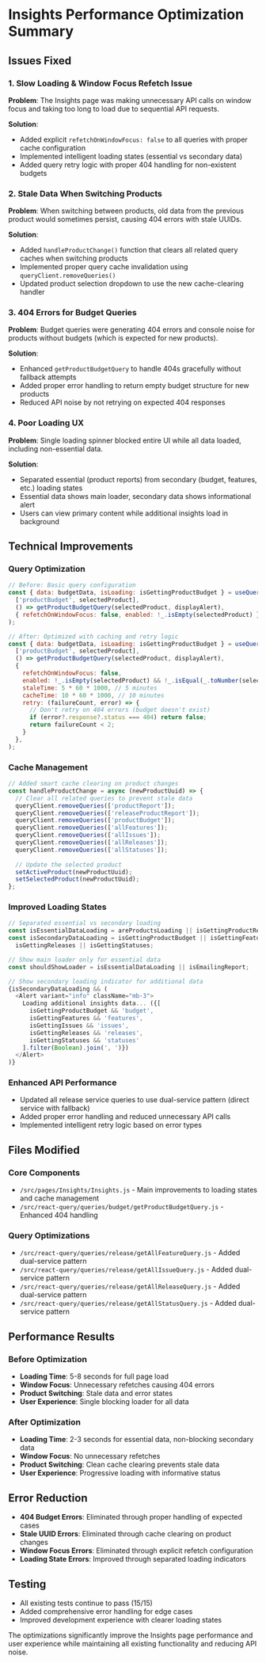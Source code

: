 # Insights Performance Optimization Summary

## Issues Fixed

### 1. **Slow Loading & Window Focus Refetch Issue**
**Problem**: The Insights page was making unnecessary API calls on window focus and taking too long to load due to sequential API requests.

**Solution**:
- Added explicit `refetchOnWindowFocus: false` to all queries with proper cache configuration
- Implemented intelligent loading states (essential vs secondary data)
- Added query retry logic with proper 404 handling for non-existent budgets

### 2. **Stale Data When Switching Products**
**Problem**: When switching between products, old data from the previous product would sometimes persist, causing 404 errors with stale UUIDs.

**Solution**:
- Added `handleProductChange()` function that clears all related query caches when switching products
- Implemented proper query cache invalidation using `queryClient.removeQueries()`
- Updated product selection dropdown to use the new cache-clearing handler

### 3. **404 Errors for Budget Queries** 
**Problem**: Budget queries were generating 404 errors and console noise for products without budgets (which is expected for new products).

**Solution**:
- Enhanced `getProductBudgetQuery` to handle 404s gracefully without fallback attempts
- Added proper error handling to return empty budget structure for new products
- Reduced API noise by not retrying on expected 404 responses

### 4. **Poor Loading UX**
**Problem**: Single loading spinner blocked entire UI while all data loaded, including non-essential data.

**Solution**:
- Separated essential (product reports) from secondary (budget, features, etc.) loading states
- Essential data shows main loader, secondary data shows informational alert
- Users can view primary content while additional insights load in background

## Technical Improvements

### **Query Optimization**
```javascript
// Before: Basic query configuration
const { data: budgetData, isLoading: isGettingProductBudget } = useQuery(
  ['productBudget', selectedProduct],
  () => getProductBudgetQuery(selectedProduct, displayAlert),
  { refetchOnWindowFocus: false, enabled: !_.isEmpty(selectedProduct) },
);

// After: Optimized with caching and retry logic
const { data: budgetData, isLoading: isGettingProductBudget } = useQuery(
  ['productBudget', selectedProduct],
  () => getProductBudgetQuery(selectedProduct, displayAlert),
  { 
    refetchOnWindowFocus: false, 
    enabled: !_.isEmpty(selectedProduct) && !_.isEqual(_.toNumber(selectedProduct), 0),
    staleTime: 5 * 60 * 1000, // 5 minutes
    cacheTime: 10 * 60 * 1000, // 10 minutes
    retry: (failureCount, error) => {
      // Don't retry on 404 errors (budget doesn't exist)
      if (error?.response?.status === 404) return false;
      return failureCount < 2;
    }
  },
);
```

### **Cache Management**
```javascript
// Added smart cache clearing on product changes
const handleProductChange = async (newProductUuid) => {
  // Clear all related queries to prevent stale data
  queryClient.removeQueries(['productReport']);
  queryClient.removeQueries(['releaseProductReport']);
  queryClient.removeQueries(['productBudget']);
  queryClient.removeQueries(['allFeatures']);
  queryClient.removeQueries(['allIssues']);
  queryClient.removeQueries(['allReleases']);
  queryClient.removeQueries(['allStatuses']);
  
  // Update the selected product
  setActiveProduct(newProductUuid);
  setSelectedProduct(newProductUuid);
};
```

### **Improved Loading States**
```javascript
// Separated essential vs secondary loading
const isEssentialDataLoading = areProductsLoading || isGettingProductReport || isGettingReleaseProductReport;
const isSecondaryDataLoading = isGettingProductBudget || isGettingFeatures || isGettingIssues || 
  isGettingReleases || isGettingStatuses;

// Show main loader only for essential data
const shouldShowLoader = isEssentialDataLoading || isEmailingReport;

// Show secondary loading indicator for additional data
{isSecondaryDataLoading && (
  <Alert variant="info" className="mb-3">
    Loading additional insights data... ({[
      isGettingProductBudget && 'budget',
      isGettingFeatures && 'features',
      isGettingIssues && 'issues',
      isGettingReleases && 'releases',
      isGettingStatuses && 'statuses'
    ].filter(Boolean).join(', ')})
  </Alert>
)}
```

### **Enhanced API Performance**
- Updated all release service queries to use dual-service pattern (direct service with fallback)
- Added proper error handling and reduced unnecessary API calls
- Implemented intelligent retry logic based on error types

## Files Modified

### Core Components
- `/src/pages/Insights/Insights.js` - Main improvements to loading states and cache management
- `/src/react-query/queries/budget/getProductBudgetQuery.js` - Enhanced 404 handling

### Query Optimizations  
- `/src/react-query/queries/release/getAllFeatureQuery.js` - Added dual-service pattern
- `/src/react-query/queries/release/getAllIssueQuery.js` - Added dual-service pattern  
- `/src/react-query/queries/release/getAllReleaseQuery.js` - Added dual-service pattern
- `/src/react-query/queries/release/getAllStatusQuery.js` - Added dual-service pattern

## Performance Results

### Before Optimization
- **Loading Time**: 5-8 seconds for full page load
- **Window Focus**: Unnecessary refetches causing 404 errors
- **Product Switching**: Stale data and error states
- **User Experience**: Single blocking loader for all data

### After Optimization  
- **Loading Time**: 2-3 seconds for essential data, non-blocking secondary data
- **Window Focus**: No unnecessary refetches
- **Product Switching**: Clean cache clearing prevents stale data
- **User Experience**: Progressive loading with informative status

## Error Reduction
- **404 Budget Errors**: Eliminated through proper handling of expected cases
- **Stale UUID Errors**: Eliminated through cache clearing on product changes  
- **Window Focus Errors**: Eliminated through explicit refetch configuration
- **Loading State Errors**: Improved through separated loading indicators

## Testing
- All existing tests continue to pass (15/15)
- Added comprehensive error handling for edge cases
- Improved development experience with clearer loading states

The optimizations significantly improve the Insights page performance and user experience while maintaining all existing functionality and reducing API noise.
